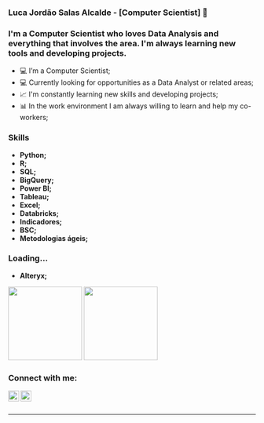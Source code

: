 
### Luca Jordão Salas Alcalde - [Computer Scientist] 👋

### I'm a Computer Scientist who loves Data Analysis and everything that involves the area. I'm always learning new tools and developing projects.

- 💻 I’m a Computer Scientist;
- 💻 Currently looking for opportunities as a Data Analyst or related areas;
- 📈 I'm constantly learning new skills and developing projects;
- 📊 In the work environment I am always willing to learn and help my co-workers;


### Skills
- **Python;** 
- **R;**
- **SQL;** 
- **BigQuery;** 
- **Power BI;** 
- **Tableau;** 
- **Excel;** 
- **Databricks;**
- **Indicadores;** 
- **BSC;** 
- **Metodologias ágeis;** 


### Loading...
- **Alteryx;** 

<div>
  <img height="150em" src="https://github-readme-stats.vercel.app/api?username=lucajsalcalde&show_icons=true&theme=dark&include_all_commits=true&count_private=true"/>
  
  <img height="150em" src="https://github-readme-stats.vercel.app/api/top-langs/?username=lucajsalcalde&layout=compact&langs_count=16&theme=dark"/>
</div>

### Connect with me:

[<img align="left"  width="22px" src="https://cdn.jsdelivr.net/npm/simple-icons@3.4.0/icons/linkedin.svg" />](https://www.linkedin.com/in/luca-jordao-salas-alcalde-16a333158/)

[<img align="left" alt="Luca J S Alcalde | Instagram" width="22px" src="https://upload.wikimedia.org/wikipedia/commons/5/58/Instagram-Icon.png" />](https://www.instagram.com/luca.jordao/)


<br />
<br />

---
